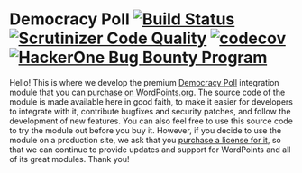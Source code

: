# Democracy Poll [![Build Status](https://travis-ci.org/WordPoints/democracy-poll.svg?branch=develop)](https://travis-ci.org/WordPoints/democracy-poll) [![Scrutinizer Code Quality](https://scrutinizer-ci.com/g/WordPoints/democracy-poll/badges/quality-score.png?b=develop)](https://scrutinizer-ci.com/g/WordPoints/democracy-poll/?branch=develop) [![codecov](https://codecov.io/gh/WordPoints/democracy-poll/branch/develop/graph/badge.svg)](https://codecov.io/gh/WordPoints/democracy-poll) [![HackerOne Bug Bounty Program](https://img.shields.io/badge/security-HackerOne-blue.svg)](https://hackerone.com/wordpoints)

Hello! This is where we develop the premium [Democracy Poll](https://wordpress.org/plugins/democracy-poll/) integration module that you can [purchase on WordPoints.org](https://wordpoints.org/modules/democracy-poll/). The source code of the module is made available here in good faith, to make it easier for developers to integrate with it, contribute bugfixes and security patches, and follow the development of new features. You can also feel free to use this source code to try the module out before you buy it. However, if you decide to use the module on a production site, we ask that you [purchase a license for it](https://wordpoints.org/modules/democracy-poll/), so that we can continue to provide updates and support for WordPoints and all of its great modules. Thank you!
